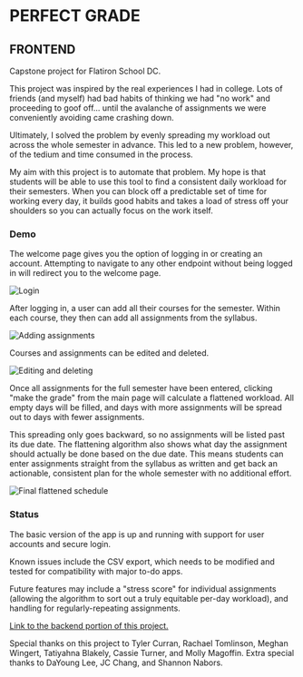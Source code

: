 # PERFECT GRADE

## FRONTEND

Capstone project for Flatiron School DC.

This project was inspired by the real experiences I had in college. Lots of friends (and myself) had bad habits of thinking we had "no work" and proceeding to goof off... until the avalanche of assignments we were conveniently avoiding came crashing down. 

Ultimately, I solved the problem by evenly spreading my workload out across the whole semester in advance. This led to a new problem, however, of the tedium and time consumed in the process. 

My aim with this project is to automate that problem. My hope is that students will be able to use this tool to find a consistent daily workload for their semesters. When you can block off a predictable set of time for working every day, it builds good habits and takes a load of stress off your shoulders so you can actually focus on the work itself. 

### Demo

The welcome page gives you the option of logging in or creating an account. Attempting to navigate to any other endpoint without being logged in will redirect you to the welcome page.

![Login](https://imgur.com/me08obh.gif)

After logging in, a user can add all their courses for the semester. Within each course, they then can add all assignments from the syllabus. 

![Adding assignments](https://i.imgur.com/nHgYavp.gif)

Courses and assignments can be edited and deleted.

![Editing and deleting](https://imgur.com/Ac399Ax.gifv)

Once all assignments for the full semester have been entered, clicking "make the grade" from the main page will calculate a flattened workload. All empty days will be filled, and days with more assignments will be spread out to days with fewer assignments. 

This spreading only goes backward, so no assignments will be listed past its due date. The flattening algorithm also shows what day the assignment should actually be done based on the due date. This means students can enter assignments straight from the syllabus as written and get back an actionable, consistent plan for the whole semester with no additional effort.

![Final flattened schedule](https://i.imgur.com/D19wMo7.gifv)

### Status

The basic version of the app is up and running with support for user accounts and secure login.

Known issues include the CSV export, which needs to be modified and tested for compatibility with major to-do apps.

Future features may include a "stress score" for individual assignments (allowing the algorithm to sort out a truly equitable per-day workload), and handling for regularly-repeating assignments.

[Link to the backend portion of this project.](https://github.com/PeteHanner/perfect-grade-backend)

Special thanks on this project to Tyler Curran, Rachael Tomlinson, Meghan Wingert, Tatiyahna Blakely, Cassie Turner, and Molly Magoffin. Extra special thanks to DaYoung Lee, JC Chang, and Shannon Nabors.
